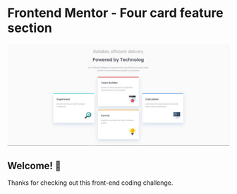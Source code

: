 # Frontend Mentor - Four card feature section

![Design preview for the Four card feature section coding challenge](./design/my-desktop-design.jpeg)

## Welcome! 👋

Thanks for checking out this front-end coding challenge.
